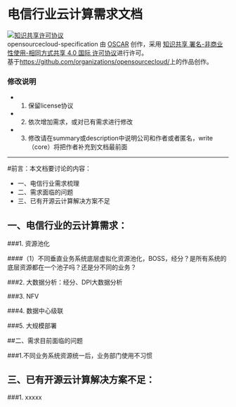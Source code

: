 电信行业云计算需求文档
=======
<a rel="license" href="http://creativecommons.org/licenses/by-nc-sa/4.0/"><img alt="知识共享许可协议" style="border-width:0" src="https://i.creativecommons.org/l/by-nc-sa/4.0/88x31.png" /></a><br /><span xmlns:dct="http://purl.org/dc/terms/" property="dct:title">opensourcecloud-specification</span> 由 <a xmlns:cc="http://creativecommons.org/ns#" href="https://github.com/organizations/opensourcecloud/" property="cc:attributionName" rel="cc:attributionURL">OSCAR</a> 创作，采用 <a rel="license" href="http://creativecommons.org/licenses/by-nc-sa/4.0/">知识共享 署名-非商业性使用-相同方式共享 4.0 国际 许可协议</a>进行许可。<br />基于<a xmlns:dct="http://purl.org/dc/terms/" href="https://github.com/organizations/opensourcecloud/" rel="dct:source">https://github.com/organizations/opensourcecloud/</a>上的作品创作。

### 修改说明

- 1. 保留license协议
- 2. 依次增加需求，或对已有需求进行修改
- 3. 修改请在summary或description中说明公司和作者或者匿名，write（core）将把作者补充到文档最前面


--------------------------------
#前言：本文档要讨论的内容：

- 一、电信行业需求梳理
- 二、需求面临的问题
- 三、已有开源云计算解决方案不足

## 一、电信行业的云计算需求：

###1. 资源池化

####（1）不同垂直业务系统底层虚拟化资源池化，BOSS，经分？是所有系统的底层资源都在一个池子吗？还是分不同的业务？

###2. 大数据分析：经分、DPI大数据分析

###3. NFV

###4. 数据中心级联

###5. 大规模部署

##二、需求目前面临的问题

###1.不同业务系统资源统一后，业务部门使用不习惯

## 三、已有开源云计算解决方案不足：

###1. xxxxx